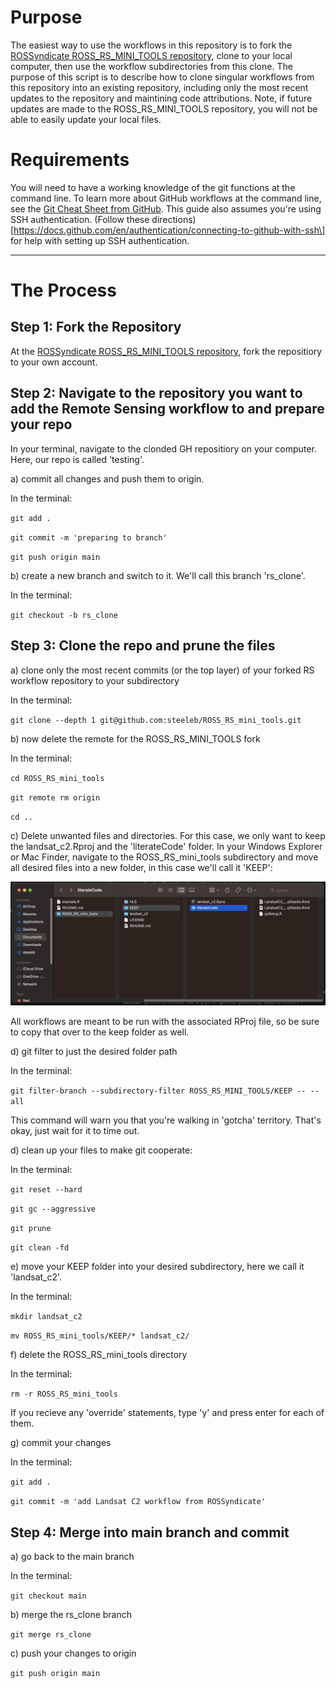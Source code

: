 # Purpose

The easiest way to use the workflows in this repository is to fork the
[ROSSyndicate ROSS_RS_MINI_TOOLS
repository](https://github.com/rossyndicate/ROSS_RS_mini_tools), clone
to your local computer, then use the workflow subdirectories from this
clone. The purpose of this script is to describe how to clone singular
workflows from this repository into an existing repository, including
only the most recent updates to the repository and maintining code
attributions. Note, if future updates are made to the ROSS_RS_MINI_TOOLS
repository, you will not be able to easily update your local files.

# Requirements

You will need to have a working knowledge of the git functions at the
command line. To learn more about GitHub workflows at the command line,
see the [Git Cheat Sheet from GitHub](https://training.github.com/).
This guide also assumes you're using SSH authentication. (Follow these
directions)\[https://docs.github.com/en/authentication/connecting-to-github-with-ssh\]
for help with setting up SSH authentication.

------------------------------------------------------------------------

# The Process

## Step 1: Fork the Repository

At the [ROSSyndicate ROSS_RS_MINI_TOOLS
repository](https://github.com/rossyndicate/ROSS_RS_mini_tools), fork
the repositiory to your own account.

## Step 2: Navigate to the repository you want to add the Remote Sensing workflow to and prepare your repo

In your terminal, navigate to the clonded GH repositiory on your
computer. Here, our repo is called 'testing'.

a)  commit all changes and push them to origin.

In the terminal:

`git add .`

`git commit -m 'preparing to branch'`

`git push origin main`

b)  create a new branch and switch to it. We'll call this branch
    'rs_clone'.

In the terminal:

`git checkout -b rs_clone`

## Step 3: Clone the repo and prune the files

a)  clone only the most recent commits (or the top layer) of your forked
    RS workflow repository to your subdirectory

In the terminal:

`git clone --depth 1 git@github.com:steeleb/ROSS_RS_mini_tools.git`

b)  now delete the remote for the ROSS_RS_MINI_TOOLS fork

In the terminal:

`cd ROSS_RS_mini_tools`

`git remote rm origin`

`cd ..`

c)  Delete unwanted files and directories. For this case, we only want
    to keep the landsat_c2.Rproj and the 'literateCode' folder. In your
    Windows Explorer or Mac Finder, navigate to the ROSS_RS_mini_tools
    subdirectory and move all desired files into a new folder, in this
    case we'll call it 'KEEP':

![](screenshot-KEEP.png)

   All workflows are meant to be run with the associated RProj file, so be sure to copy that over to the keep folder as well.

d)  git filter to just the desired folder path

In the terminal:

`git filter-branch --subdirectory-filter ROSS_RS_MINI_TOOLS/KEEP -- --all`

This command will warn you that you're walking in 'gotcha' territory.
That's okay, just wait for it to time out.

d)  clean up your files to make git cooperate:

In the terminal:

`git reset --hard`

`git gc --aggressive`

`git prune`

`git clean -fd`

e)  move your KEEP folder into your desired subdirectory, here we call
    it 'landsat_c2'.

In the terminal:

`mkdir landsat_c2`

`mv ROSS_RS_mini_tools/KEEP/* landsat_c2/`

f)  delete the ROSS_RS_mini_tools directory

In the terminal:

`rm -r ROSS_RS_mini_tools`

If you recieve any 'override' statements, type 'y' and press enter for
each of them.

g)  commit your changes

In the terminal:

`git add .`

`git commit -m 'add Landsat C2 workflow from ROSSyndicate'`

## Step 4: Merge into main branch and commit

a)  go back to the main branch

In the terminal:

`git checkout main`

b)  merge the rs_clone branch

`git merge rs_clone`

c)  push your changes to origin

`git push origin main`
